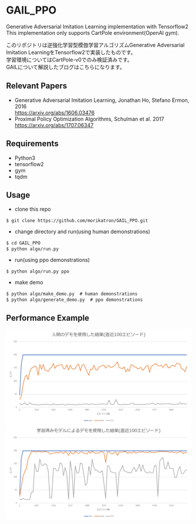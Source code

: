 # GAIL_PPO
Generative Adversarial Imitation Learning implementation with Tensorflow2  
This implementation only supports CartPole environment(OpenAI gym).  


このリポジトリは逆強化学習型模倣学習アルゴリズムGenerative Adversarial Imitation LearningをTensorflow2で実装したものです。  
学習環境についてはCartPole-v0でのみ検証済みです。  
GAILについて解説したブログはこちらになります。  

## Relevant Papers
 - Generative Adversarial Imitation Learning, Jonathan Ho, Stefano Ermon, 2016  
https://arxiv.org/abs/1606.03476  
 - Proximal Policy Optimization Algorithms, Schulman et al. 2017  
https://arxiv.org/abs/1707.06347  


## Requirements
 - Python3
 - tensorflow2
 - gym
 - tqdm

## Usage
  - clone this repo
 ```
 $ git clone https://github.com/morikatron/GAIL_PPO.git
 ```
  - change directory and run(using human demonstrations) 
 ```
 $ cd GAIL_PPO
 $ python algo/run.py
 ```
  - run(using ppo demonstrations)
 ```
 $ python algo/run.py ppo
 ```
   - make demo
 ```
 $ python algo/make_demo.py  # human demonstrations
 $ python algo/generate_demo.py  # ppo demonstrations
 ```
 ## Performance Example
 ![using human demonstratioins](https://github.com/morikatron/GAIL_PPO/blob/master/sample_result/human/plot.png)
 ![using ppo demonstrations](https://github.com/morikatron/GAIL_PPO/blob/master/sample_result/ppo/plot.png)

